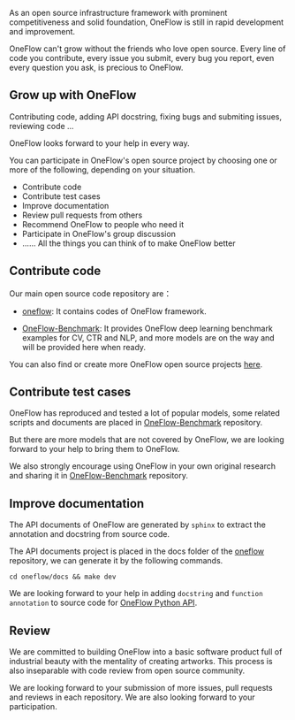 As an open source infrastructure framework with prominent competitiveness and solid foundation, OneFlow is still in rapid development and improvement. 

OneFlow can't grow without the friends who love open source. Every line of code you contribute, every issue you submit, every bug you report, even every question you ask, is precious to OneFlow. 

## Grow up with OneFlow

Contributing code, adding API docstring, fixing bugs and submiting issues, reviewing code ...

OneFlow looks forward to your help in every way. 

You can participate in OneFlow's open source project by choosing one or more of the following, depending on your situation. 

* Contribute code
* Contribute test cases
* Improve documentation
* Review pull requests from others
* Recommend OneFlow to people who need it
* Participate in OneFlow's group discussion
* …… All the things you can think of to make OneFlow better


## Contribute code

Our main open source code repository are：

* [oneflow](https://github.com/Oneflow-Inc/oneflow): It contains codes of OneFlow framework.

* [OneFlow-Benchmark](https://github.com/Oneflow-Inc/OneFlow-Benchmark): It provides OneFlow deep learning benchmark examples for CV, CTR and NLP, and more models are on the way and will be provided here when ready.

You can also find or create more OneFlow open source projects [here](https://github.com/Oneflow-Inc).

## Contribute test cases

OneFlow has reproduced and tested a lot of popular models, some related scripts and documents are placed in [OneFlow-Benchmark](https://github.com/Oneflow-Inc/OneFlow-Benchmark) repository. 

But there are more models that are not covered by OneFlow, we are looking forward to your help to bring them to OneFlow. 

We also strongly encourage using OneFlow in your own original research and sharing it in [OneFlow-Benchmark](https://github.com/Oneflow-Inc/OneFlow-Benchmark) repository.

## Improve documentation

The API documents of OneFlow are generated by `sphinx` to extract the annotation and docstring from source code. 

The API documents project is placed in the docs folder of the [oneflow](https://github.com/Oneflow-Inc/oneflow) repository, we can generate it by the following commands. 

```shell
cd oneflow/docs && make dev
```

We are looking forward to your help in adding `docstring` and `function annotation` to source code for [OneFlow Python API](https://github.com/Oneflow-Inc/oneflow/tree/develop/oneflow/python). 

## Review

We are committed to building OneFlow into a basic software product full of industrial beauty with the mentality of creating artworks. This process is also inseparable with code review from open source community.

We are looking forward to your submission of more issues, pull requests and reviews in each repository. We are also looking forward to your participation. 

